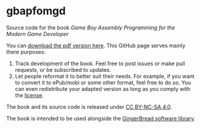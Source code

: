 # gbapfomgd
Source code for the book *Game Boy Assembly Programming for the Modern Game Developer*

You can [download the pdf version here](https://teamlampoil.se/book/gbasmdev.pdf). This GitHub page serves mainly there purposes:

1. Track development of the book. Feel free to post issues or make pull requests, or be subscribed to updates.
2. Let people reformat it to better suit their needs. For example, if you want to convert it to ePub/mobi or some other format, feel free to do so. You can even redistribute your adapted version as long as you comply with the [license](LICENSE).

The book and its source code is released under [CC BY-NC-SA 4.0](https://creativecommons.org/licenses/by-nc-sa/4.0/).

The book is intended to be used alongside the [GingerBread software library](https://github.com/ahrnbom/gingerbread).
